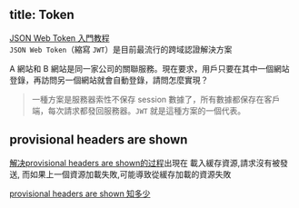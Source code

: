 title: Token
---

[JSON Web Token 入門教程](http://www.ruanyifeng.com/blog/2018/07/json_web_token-tutorial.html)  
`JSON Web Token`（縮寫 `JWT`）是目前最流行的跨域認證解決方案 

A 網站和 B 網站是同一家公司的關聯服務。現在要求，用戶只要在其中一個網站登錄，再訪問另一個網站就會自動登錄，請問怎麼實現？  

> 一種方案是服務器索性不保存 session 數據了，所有數據都保存在客戶端，每次請求都發回服務器。`JWT` 就是這種方案的一個代表。


## provisional headers are shown

[解决provisional headers are shown的过程](https://blog.xinshangshangxin.com/2015/04/20/%E8%A7%A3%E5%86%B3provisional-headers-are-shown%E7%9A%84%E8%BF%87%E7%A8%8B/)出現在 載入緩存資源,請求沒有被發送, 而如果上一個資源加載失敗,可能導致從緩存加載的資源失敗

[provisional headers are shown 知多少](https://juejin.im/post/5c00980751882518805add83)  